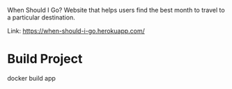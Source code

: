 When Should I Go?
Website that helps users find the best month to travel to
a particular destination.

Link: https://when-should-i-go.herokuapp.com/

# Build Project
docker build app

